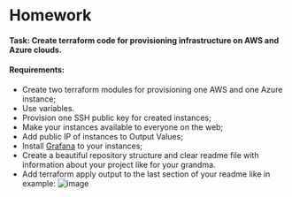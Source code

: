 # Homework

#### Task: Create terraform code for provisioning infrastructure on AWS and Azure clouds.
#### Requirements:
- Create two terraform modules for provisioning one AWS and one Azure instance;
- Use variables.
- Provision one SSH public key for created instances;
- Make your instances available to everyone on the web;
- Add public IP of instances to Output Values;
- Install [Grafana](https://grafana.com/grafana/) to your instances;
- Create a beautiful repository structure and clear readme file with information about your project like for your grandma.
- Add terraform apply output to the last section of your readme like in example:
![image](https://user-images.githubusercontent.com/104198926/209979278-8b10a491-c0d2-47a3-91d7-08f57ad93995.png)
